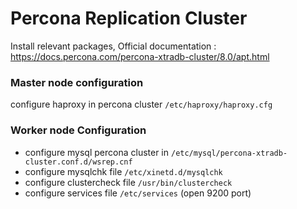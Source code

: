# Percona Replication Cluster

Install relevant packages, Official documentation : https://docs.percona.com/percona-xtradb-cluster/8.0/apt.html


### Master node configuration
configure haproxy in percona cluster `/etc/haproxy/haproxy.cfg`


### Worker node Configuration
* configure mysql percona cluster in `/etc/mysql/percona-xtradb-cluster.conf.d/wsrep.cnf`
* configure mysqlchk file `/etc/xinetd.d/mysqlchk`
* configure clustercheck file `/usr/bin/clustercheck`
* configure services file `/etc/services` (open 9200 port)

